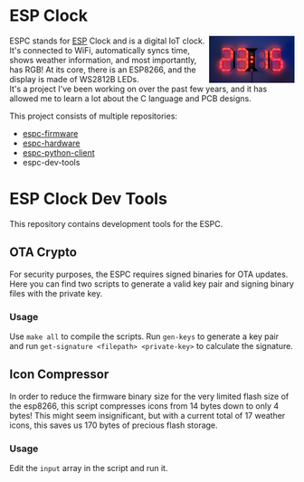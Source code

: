 # ESP Clock

<img align="right" src="https://github.com/Yanndroid/espc-hardware/raw/main/readme-res/clock.jpg" alt="ESP Clock" width="30%">

ESPC stands for [ESP](https://www.espressif.com/) Clock and is a digital IoT clock. It's connected to WiFi, automatically syncs time, shows weather information, and most importantly, has RGB! At its core, there is an ESP8266, and the display is made of WS2812B LEDs.  
It's a project I've been working on over the past few years, and it has allowed me to learn a lot about the C language and PCB designs.

This project consists of multiple repositories:

- [espc-firmware](https://github.com/Yanndroid/espc-firmware)
- [espc-hardware](https://github.com/Yanndroid/espc-hardware)
- [espc-python-client](https://github.com/Yanndroid/espc-python-client)
- espc-dev-tools

# ESP Clock Dev Tools

This repository contains development tools for the ESPC.

## OTA Crypto
For security purposes, the ESPC requires signed binaries for OTA updates. Here you can find two scripts to generate a valid key pair and signing binary files with the private key.

### Usage
Use `make all` to compile the scripts. Run `gen-keys` to generate a key pair and run `get-signature <filepath> <private-key>` to calculate the signature.

## Icon Compressor
In order to reduce the firmware binary size for the very limited flash size of the esp8266, this script compresses icons from 14 bytes down to only 4 bytes! This might seem insignificant, but with a current total of 17 weather icons, this saves us 170 bytes of precious flash storage.

### Usage
Edit the `input` array in the script and run it.